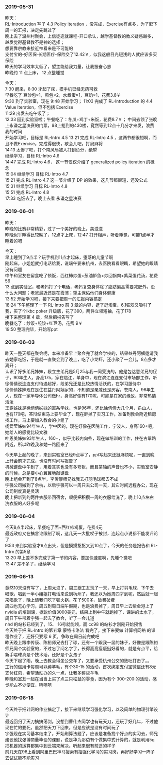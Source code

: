 ### 2019-05-31 ###
昨天：  
RL-Introduction 写了 4.3 Policy Iteration ，没完成，Exercise有点多，为了赶下周一的汇报，决定先跳过了  
晚上去了温州村聚会，上信徒造就课程-开口承认，越学基督教的教义疑惑越多，越发觉得基督教不是神的选择；  
想要靠宗教来接近神看来是不可能的  
支付宝的-好医保·长期医疗-保险交了12.42￥，似我这般目光短浅的人就应该多买保险  
昨天的学习效率太低了，望主能给我力量，让我振奋心志  
昨晚约 11 点上床， 12 点整睡觉

今天：  
7:30 醒来，8:30 才起了床，摸手机已经无药可救  
早餐吃了 豆沙包×1，煎包×2，水煮蛋×1，豆奶×1，花费3.8￥  
9:30 到了实验室，现在 9:48 开始学习；
11:03 完成了 RL-Introduction 的 4.4 Value Iteration，但不包括 Exercise  
11:29 出发去吃午饭了；  
12:33 回到实验室啦；午餐吃了：冬瓜+鸡丁+米饭，花费8.7￥；
中间去领了张晚上永谦之星决赛的门票，98上抢到的430楼，竟然等到12点十几分才来发，浪费我的时间  
开始学习吧，目标是 RL-Intro 4.5 
13:21 完成 RL-Intro 4.5 ，这两节都很短啊，而且不做Exercise，完成得很快，歇会儿吧，打局麻将  
14:13 太惨了吧，打个南风局被人打到负分，绝望  
继续学习，目标 RL-Intro 4.6  
14:47 完成 RL-Intro 4.6， 这一节仅仅介绍了 generalized policy iteration 的概念  
15:04 继续学习 目标 RL-Intro 4.7  
15:21 完成 RL-Intro 4.7  这一节介绍了 DP 的效果，这几节都很短，还没公式  
15:31 继续学习 目标 RL-Intro 4.8  
15:51 完成 RL-Intro 4.8  
17:33 吃饭去了，晚上去看 永谦之星决赛  

### 2019-06-01 ###
昨天：  
昨晚的比赛非常精彩，过了一个美好的晚上，美滋滋  
昨晚似乎睡得比较晚了，12点才上床，12:47 打开相声，听着睡觉，可能1点半才睡着的吧  

今天：  
早上睡到了9点半？玩手机到11点才起床，堕落的儿童节啊  
刚起床，小姐姐就打电话给我，说端午要来杭州，去医院看看眼睛，希望她的眼睛没有问题  
中午和室友在留食吃了顿饭，西红柿炒蛋+葱油鲈鱼+炒回锅肉+紫菜蛋花汤，花费56  
13 点到实验室，和老妈打了个电话，老妈复查身体除了脂肪偏高需要减肥外，没什么大问题；老爸最近还是在霞浦；望主保佑他们身体健康  
13:52 开始学习吧，接下来要把周一的汇报内容搞定  
18:24 下午整理了一下 RL-Intro 前 3 章的内容，逛了逛淘宝，6.1狂欢又吸引了我，买了个ikbc poker 升级版，花了390，两件立领短袖，花了178  
接下来整理第 4 章，然后把报告写了  
晚餐吃了：炒饭+煎饺+红豆汤，花费 9￥  
19:50 整理完毕，开始写ppt

### 2019-06-03 ###
昨天一整天都在聚会呢，本来准备早上聚会完了就会学校的，结果益丹阿姨邀请我去她家吃饭，于是就一直聚会到了晚上，吃了小龙虾，还小聚了一会儿，8点多才离开；  
认识了好多弟兄姊妹，段立生弟兄是5月25与我一同受洗的，他是包达意弟兄的侄子，90年生人，身高175，家在临江，单身中，现在滨江连连支付市场部工作，听徐倩倩说连连支付待遇超好，段弟兄还是比较热情活跃的，在学习服侍中  
徐倩倩姊妹现在是住在益丹阿姨家的，不知道是亲戚还是房客，苍南人，96年生人，现在一家半导体公司做hr，身高好像有170呢，可能是在家的缘故，非常热情活泼  
王露姊妹是徐倩倩姊妹的直系学妹，也是96年，还比徐倩倩大几个月，舟山人，也有170吧，答辩结束马上要毕业了，现在辞掉了实习工作，准备到教会附近租房找工作，马上要加入教会的小组了  
杨爱莹姊妹94年生人，学中医的，现在好像在医院工作，宁波人，身高160+吧，她给人的感觉比较文雅  
叶恩美姊妹93年生人，160+，似乎比较内向些，现在做培训的工作，住在古翠路附近，所以昨晚我和她一路回来了  

今天早上起的晚了，来到实验室已经9点半了，ppt写起来还挺麻烦呢，一直到晚上开会前才完成，也没有时间写报告了  
机械键盘中午到了，用着其实也没有多夸张，而且茶轴的声音也不小，实验室安静的时候，总是要小心翼翼地敲键盘  
晚上组会开到了8点半，李传康师兄找我去打羽毛球都去不成  
宇强公司搬到了余杭，以后宇强可以一周只去公司一天，其它时间远程办公，现在公司制度真是灵活  
晚上把新到的两件衣服带回宿舍，顺便把积攒一周的衣服给洗了，晚上10点左右洗衣服的人好多呢  

### 2019-06-04 ###
今天8点半起床，早餐吃了面+西红柿鸡蛋，花费4元  
最近政府又在搞言论限制了啊，这几天一大批梯子被封，连起点小说都不能发评论了  
9:53 来到实验室才9点出头，但是摸摸抠抠又到10点了，今天的任务是报告和 RL-Intro 的第5章  
13:20 早上差不多完成了第一节的内容，要加快速度啊，先睡个觉吧  
13:47 差不多了，继续学习  

### 2019-06-13 ###
竟然10天没有写了，上周太浪了，周三跟工友玩了一天，早上打羽毛球，下午去唱歌，唱到一半小姐姐打电话来说到杭州了，我还以为她周四才到呢，然后就一起来唱歌了，晚上请我们吃了顿火锅，花了500多，破费破费  
周四也无心学习，周五到周日端午假期，也是浪费掉了，周日早上去紫金港上了nvidia 的培训课，据说价值3000美元，结果上到中午就跑掉了，课讲的太水了，周日下午带着宇强一起去了教会，听了一会儿道  
nhd 的站衫已经到了，15、 16号就能领，而 cc98 的站衫才刚刚开始预售  
今天终于把 RL-Intro 的第五章 蒙特卡洛法 看完了，接下来要做 计算机网络 的课程作业了，还好只要写 6 页，争取在周日前完成吧  
昨天晚上跟李传康、陈裕师兄去打了球，还有一个跟我一届的妹子，好像是跟陈裕师兄同个实验室的，不过忘了问名字了，长得高高瘦瘦挺好看的，就是有点平，给新手喂球真是个技术活，还好是个女孩子  
今天下起了雨，晚上去教会得坐公交车了，又要承受杭州公交的致吐打击了。。  
工行的信用卡每周可以薅羊毛，有个30-15 的活动，首次绑定支付宝微信还有8元支付红包，希望活动办的久一点，让我多薅些羊毛  
昨晚和室友一起在当当上买了点三只松鼠的零食，因为有个 300-200 的活动，感觉能占不少便宜，嘻嘻嘻  

### 2019-06-18 ###
今天终于把计网的作业搞定了，接下来继续学习强化学习，以及简单的物理引擎设计  
最近回归了天刀搞搞荡剑，没想到曹伟杰同学也有玩天刀，还玩了好几年，不过他现在忙的要死，虽然把天刀下回来，但是应该是没有时间玩了  
宇强现在实习基本结束了，开始刷算法题了，应该是准备找个好点的实习去，师兄建议他找张博商量毕设的课题，说是华为那边有个做集中式计算的，就是利用5g把机器的运算都集中到云端来解决，听起来很有前途的样子  
前几天在98上看到阿里巴巴神马搜索有招强化学习的实习岗，再好好学习一阵子去试试能不能实习  
